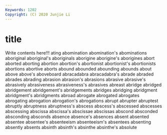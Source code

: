 ```yaml
---
Keywords: 1202
Copyright: (C) 2020 Junjie Li
---
```


# title

Write contents here!!!
ating 
abomination 
abomination's 
abominations 
aboriginal 
aboriginal's 
aboriginals 
aborigine 
aborigine's
aborigines 
abort 
aborted 
aborting 
abortion 
abortion's 
abortionist 
abortionist's 
abortionists 
abortions
abortive 
aborts 
abound 
abounded 
abounding 
abounds 
about 
above 
above's 
aboveboard
abracadabra 
abracadabra's 
abrade 
abraded 
abrades 
abrading 
abrasion 
abrasion's 
abrasions 
abrasive
abrasive's 
abrasively 
abrasiveness 
abrasiveness's 
abrasives 
abreast 
abridge 
abridged 
abridgement 
abridgement's
abridgements 
abridges 
abridging 
abridgment 
abridgment's 
abridgments 
abroad 
abrogate 
abrogated 
abrogates
abrogating 
abrogation 
abrogation's 
abrogations 
abrupt 
abrupter 
abruptest 
abruptly 
abruptness 
abruptness's
abscess 
abscess's 
abscessed 
abscesses 
abscessing 
abscissa 
abscissa's 
abscissae 
abscissas 
abscond
absconded 
absconding 
absconds 
absence 
absence's 
absences 
absent 
absented 
absentee 
absentee's
absenteeism 
absenteeism's 
absentees 
absenting 
absently 
absents 
absinth 
absinth's 
absinthe 
absinthe's
absolute 

